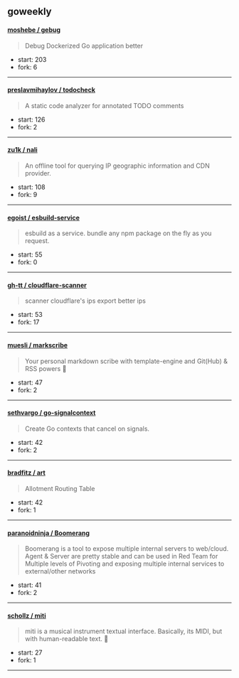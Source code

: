 ## goweekly

#### [moshebe / gebug](https://github.com/moshebe/gebug)

> Debug Dockerized Go application better

+ start: 203
+ fork: 6

----


#### [preslavmihaylov / todocheck](https://github.com/preslavmihaylov/todocheck)

> A static code analyzer for annotated TODO comments

+ start: 126
+ fork: 2

----


#### [zu1k / nali](https://github.com/zu1k/nali)

> An offline tool for querying IP geographic information and CDN provider.

+ start: 108
+ fork: 9

----


#### [egoist / esbuild-service](https://github.com/egoist/esbuild-service)

> esbuild as a service. bundle any npm package on the fly as you request.

+ start: 55
+ fork: 0

----


#### [gh-tt / cloudflare-scanner](https://github.com/gh-tt/cloudflare-scanner)

> scanner cloudflare's ips export better ips

+ start: 53
+ fork: 17

----


#### [muesli / markscribe](https://github.com/muesli/markscribe)

> Your personal markdown scribe with template-engine and Git(Hub) & RSS powers 📜

+ start: 47
+ fork: 2

----


#### [sethvargo / go-signalcontext](https://github.com/sethvargo/go-signalcontext)

> Create Go contexts that cancel on signals.

+ start: 42
+ fork: 2

----


#### [bradfitz / art](https://github.com/bradfitz/art)

> Allotment Routing Table

+ start: 42
+ fork: 1

----


#### [paranoidninja / Boomerang](https://github.com/paranoidninja/Boomerang)

> Boomerang is a tool to expose multiple internal servers to web/cloud. Agent & Server are pretty stable and can be used in Red Team for Multiple levels of Pivoting and exposing multiple internal services to external/other networks

+ start: 41
+ fork: 2

----


#### [schollz / miti](https://github.com/schollz/miti)

> miti is a musical instrument textual interface. Basically, its MIDI, but with human-readable text. :musical_note:

+ start: 27
+ fork: 1

----

